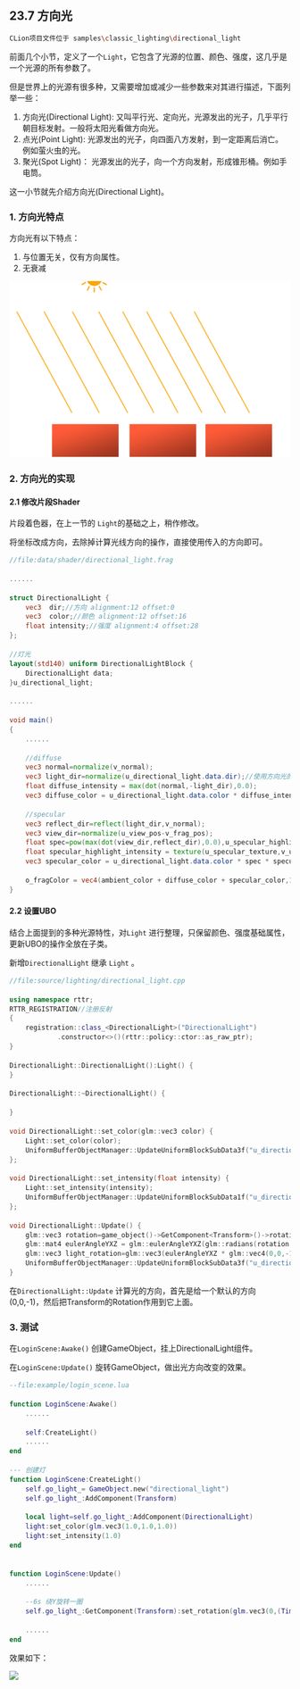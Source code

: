 ﻿## 23.7 方向光

```bash
CLion项目文件位于 samples\classic_lighting\directional_light
```

前面几个小节，定义了一个`Light`，它包含了光源的位置、颜色、强度，这几乎是一个光源的所有参数了。

但是世界上的光源有很多种，又需要增加或减少一些参数来对其进行描述，下面列举一些：

1. 方向光(Directional Light): 又叫平行光、定向光，光源发出的光子，几乎平行朝目标发射。一般将太阳光看做方向光。
2. 点光(Point Light): 光源发出的光子，向四面八方发射，到一定距离后消亡。例如萤火虫的光。
3. 聚光(Spot Light)： 光源发出的光子，向一个方向发射，形成锥形桶。例如手电筒。

这一小节就先介绍方向光(Directional Light)。

### 1. 方向光特点

方向光有以下特点：
1. 与位置无关，仅有方向属性。
2. 无衰减

![](../../imgs/classic_lighting/directional_light/light_casters_directional.png)

### 2. 方向光的实现

#### 2.1 修改片段Shader

片段着色器，在上一节的 `Light`的基础之上，稍作修改。

将坐标改成方向，去除掉计算光线方向的操作，直接使用传入的方向即可。

```glsl
//file:data/shader/directional_light.frag

......

struct DirectionalLight {
    vec3  dir;//方向 alignment:12 offset:0
    vec3  color;//颜色 alignment:12 offset:16
    float intensity;//强度 alignment:4 offset:28
};

//灯光
layout(std140) uniform DirectionalLightBlock {
    DirectionalLight data;
}u_directional_light;

......

void main()
{
    ......

    //diffuse
    vec3 normal=normalize(v_normal);
    vec3 light_dir=normalize(u_directional_light.data.dir);//使用方向光的方向
    float diffuse_intensity = max(dot(normal,-light_dir),0.0);
    vec3 diffuse_color = u_directional_light.data.color * diffuse_intensity * u_directional_light.data.intensity * texture(u_diffuse_texture,v_uv).rgb;

    //specular
    vec3 reflect_dir=reflect(light_dir,v_normal);
    vec3 view_dir=normalize(u_view_pos-v_frag_pos);
    float spec=pow(max(dot(view_dir,reflect_dir),0.0),u_specular_highlight_shininess);
    float specular_highlight_intensity = texture(u_specular_texture,v_uv).r;//从纹理中获取高光强度
    vec3 specular_color = u_directional_light.data.color * spec * specular_highlight_intensity * texture(u_diffuse_texture,v_uv).rgb;

    o_fragColor = vec4(ambient_color + diffuse_color + specular_color,1.0);
}
```

#### 2.2 设置UBO

结合上面提到的多种光源特性，对`Light` 进行整理，只保留颜色、强度基础属性，更新UBO的操作全放在子类。

新增`DirectionalLight` 继承 `Light` 。

```c++
//file:source/lighting/directional_light.cpp

using namespace rttr;
RTTR_REGISTRATION//注册反射
{
    registration::class_<DirectionalLight>("DirectionalLight")
            .constructor<>()(rttr::policy::ctor::as_raw_ptr);
}

DirectionalLight::DirectionalLight():Light() {
}

DirectionalLight::~DirectionalLight() {

}

void DirectionalLight::set_color(glm::vec3 color) {
    Light::set_color(color);
    UniformBufferObjectManager::UpdateUniformBlockSubData3f("u_directional_light","data.color",color_);
};

void DirectionalLight::set_intensity(float intensity) {
    Light::set_intensity(intensity);
    UniformBufferObjectManager::UpdateUniformBlockSubData1f("u_directional_light","data.intensity",intensity_);
};

void DirectionalLight::Update() {
    glm::vec3 rotation=game_object()->GetComponent<Transform>()->rotation();
    glm::mat4 eulerAngleYXZ = glm::eulerAngleYXZ(glm::radians(rotation.y), glm::radians(rotation.x), glm::radians(rotation.z));
    glm::vec3 light_rotation=glm::vec3(eulerAngleYXZ * glm::vec4(0,0,-1,0));//Transform旋转 * 默认朝向
    UniformBufferObjectManager::UpdateUniformBlockSubData3f("u_directional_light","data.dir",light_rotation);
}
```

在`DirectionalLight::Update` 计算光的方向，首先是给一个默认的方向 (0,0,-1)，然后把Transform的Rotation作用到它上面。

### 3. 测试

在`LoginScene:Awake()` 创建GameObject，挂上DirectionalLight组件。

在`LoginScene:Update()` 旋转GameObject，做出光方向改变的效果。

```lua
--file:example/login_scene.lua

function LoginScene:Awake()
    ......

    self:CreateLight()
    ......
end

--- 创建灯
function LoginScene:CreateLight()
    self.go_light_= GameObject.new("directional_light")
    self.go_light_:AddComponent(Transform)

    local light=self.go_light_:AddComponent(DirectionalLight)
    light:set_color(glm.vec3(1.0,1.0,1.0))
    light:set_intensity(1.0)
end


function LoginScene:Update()
    ......

    --6s 绕Y旋转一圈
    self.go_light_:GetComponent(Transform):set_rotation(glm.vec3(0,(Time:TimeSinceStartup()*60)%360,0))

    ......
end
```

效果如下：

![](../../imgs/classic_lighting/directional_light/directional_light_test.gif)